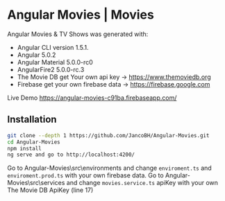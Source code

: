 # Angular Movies | Movies

Angular Movies & TV Shows was generated with:
- Angular CLI version 1.5.1.
- Angular 5.0.2
- Angular Material 5.0.0-rc0
- AngularFire2 5.0.0-rc.3
- The Movie DB get Your own api key -> https://www.themoviedb.org
- Firebase get your own firebase data -> https://firebase.google.com

Live Demo https://angular-movies-c91ba.firebaseapp.com/

## Installation

```bash
git clone --depth 1 https://github.com/JancoBH/Angular-Movies.git
cd Angular-Movies
npm install
ng serve and go to http://localhost:4200/
```
Go to Angular-Movies\src\environments and change ```enviroment.ts``` and ```enviroment.prod.ts``` with your own firebase data.
Go to Angular-Movies\src\services and change ```movies.service.ts``` apiKey with your own The Movie DB ApiKey (line 17)
